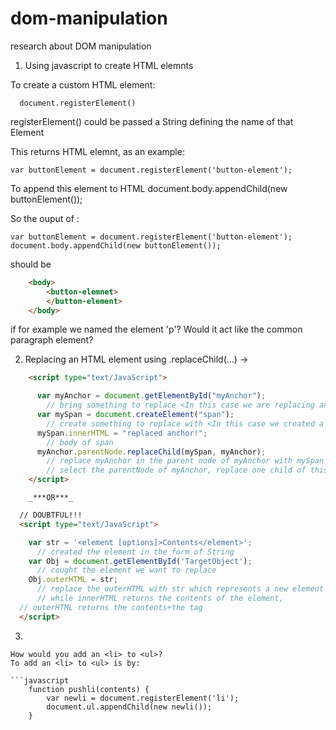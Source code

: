 # dom-manipulation
research about DOM manipulation

1.	Using javascript to create HTML elemnts

To create a custom HTML element:
  ```
	document.registerElement()
  ```
  registerElement() could be passed a String defining the name of that Element


This returns HTML elemnt, as an example:

	var buttonElement = document.registerElement('button-element');

To append this element to HTML
	document.body.appendChild(new buttonElement());

So the ouput of :

	var buttonElement = document.registerElement('button-element');
	document.body.appendChild(new buttonElement());

should be
``` HTML
	<body>
		<button-elemnet>
		</button-element>
	</body>
  ```

if for example we named the element 'p'? Would it act like the common paragraph element?

2. Replacing an HTML element using .replaceChild(...) ->
``` HTML
	<script type="text/JavaScript">

	  var myAnchor = document.getElementById("myAnchor");
		// bring something to replace <In this case we are replacing an anchor>
	  var mySpan = document.createElement("span");
		// create something to replace with <In this case we created a span>
	  mySpan.innerHTML = "replaced anchor!";
		// body of span
	  myAnchor.parentNode.replaceChild(mySpan, myAnchor);
		// replace myAnchor in the parent node of myAnchor with mySpan
		// select the parentNode of myAnchor, replace one child of this parent 'myAnchor' with mySpan
	</script>
  ```


		_***OR***_
  ``` HTML
	// DOUBTFUL!!!
	<script type="text/JavaScript">

	  var str = '<element [options]>Contents</element>';
		// created the element in the form of String
	  var Obj = document.getElementById('TargetObject');
		// cought the element we want to replace
	  Obj.outerHTML = str;
		// replace the outerHTML with str which represents a new element
		// while innerHTML returns the contents of the element,
    // outerHTML returns the contents+the tag
	</script>
  ```
3.
``` text
How would you add an <li> to <ul>?
To add an <li> to <ul> is by:
```
	```javascript
		function pushli(contents) {
			var newli = document.registerElement('li');
			document.ul.appendChild(new newli());
		}
```
